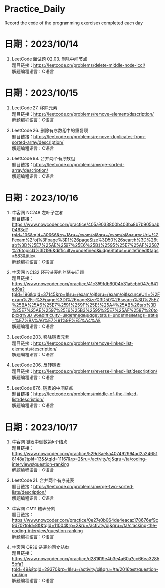 # Practice_Daily
Record the code of the programming exercises completed each day

# 日期：2023/10/14

1. LeetCode 面试题 02.03. 删除中间节点 \
题目链接：https://leetcode.cn/problems/delete-middle-node-lcci/ \
解题编程语言：C语言

# 日期：2023/10/15

1. LeetCode 27. 移除元素 \
题目链接：https://leetcode.cn/problems/remove-element/description/ \
解题编程语言：C语言

2. LeetCode 26. 删除有序数组中的重复项 \
题目链接：https://leetcode.cn/problems/remove-duplicates-from-sorted-array/description/ \
解题编程语言：C语言

3. LeetCode 88. 合并两个有序数组 \
题目链接：https://leetcode.cn/problems/merge-sorted-array/description/ \
解题编程语言：C语言

# 日期：2023/10/16

1. 牛客网 NC248 左叶子之和 \
题目链接：https://www.nowcoder.com/practice/405a9033800b403ba8b7b905bab0463d?tpId=196&tqId=39666&rp=1&ru=/exam/oj&qru=/exam/oj&sourceUrl=%2Fexam%2Foj%3Fpage%3D1%26pageSize%3D50%26search%3D%26tab%3D%25E7%25AE%2597%25E6%25B3%2595%25E7%25AF%2587%26topicId%3D196&difficulty=undefined&judgeStatus=undefined&tags=583&title= \
解题编程语言：C语言

2. 牛客网 NC132 环形链表的约瑟夫问题 \
题目链接：https://www.nowcoder.com/practice/41c399fdb6004b31a6cbb047c641ed8a?tpId=196&tqId=37145&rp=1&ru=/exam/oj&qru=/exam/oj&sourceUrl=%2Fexam%2Foj%3Fpage%3D1%26pageSize%3D50%26search%3D%25E7%25BA%25A6%25E7%2591%259F%25E5%25A4%25AB%26tab%3D%25E7%25AE%2597%25E6%25B3%2595%25E7%25AF%2587%26topicId%3D196&difficulty=undefined&judgeStatus=undefined&tags=&title=%E7%BA%A6%E7%91%9F%E5%A4%AB \
解题编程语言：C语言

3. LeetCode 203. 移除链表元素 \
题目链接：https://leetcode.cn/problems/remove-linked-list-elements/description/ \
解题编程语言：C语言

4. LeetCode 206. 反转链表 \
题目链接：https://leetcode.cn/problems/reverse-linked-list/description/ \
解题编程语言：C语言

5. LeetCode 876. 链表的中间结点 \
题目链接：https://leetcode.cn/problems/middle-of-the-linked-list/description/ \
解题编程语言：C语言

# 日期：2023/10/17

1. 牛客网 链表中倒数第k个结点 \
题目链接：https://www.nowcoder.com/practice/529d3ae5a407492994ad2a246518148a?tpId=13&&tqId=11167&rp=2&ru=/activity/oj&qru=/ta/coding-interviews/question-ranking \
解题编程语言：C语言

2. LeetCode 21. 合并两个有序链表 \
题目链接：https://leetcode.cn/problems/merge-two-sorted-lists/description/ \
解题编程语言：C语言

3. 牛客网 CM11 链表分割 \
题目链接：https://www.nowcoder.com/practice/0e27e0b064de4eacac178676ef9c9d70?tpId=8&&tqId=11004&rp=2&ru=/activity/oj&qru=/ta/cracking-the-coding-interview/question-ranking \
解题编程语言：C语言

4. 牛客网 OR36 链表的回文结构 \
题目链接：https://www.nowcoder.com/practice/d281619e4b3e4a60a2cc66ea32855bfa?tpId=49&&tqId=29370&rp=1&ru=/activity/oj&qru=/ta/2016test/question-ranking \
解题编程语言：C语言